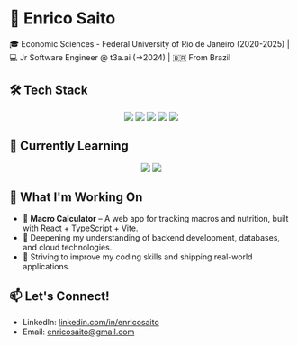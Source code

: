 # 🚀 Enrico Saito  

🎓 Economic Sciences - Federal University of Rio de Janeiro (2020-2025) | 💻 Jr Software Engineer @ t3a.ai (->2024) | 🇧🇷 From Brazil

## 🛠 Tech Stack  

<p align="center">
  <img src="https://img.shields.io/badge/Python-3776AB?style=for-the-badge&logo=python&logoColor=white" />
  <img src="https://img.shields.io/badge/JavaScript-F7DF1E?style=for-the-badge&logo=javascript&logoColor=black" />
  <img src="https://img.shields.io/badge/TypeScript-3178C6?style=for-the-badge&logo=typescript&logoColor=white" />
  <img src="https://img.shields.io/badge/React-61DAFB?style=for-the-badge&logo=react&logoColor=black" />
  <img src="https://img.shields.io/badge/MySQL-4479A1?style=for-the-badge&logo=mysql&logoColor=white" />
</p>

## 🌱 Currently Learning  

<p align="center">
  <img src="https://img.shields.io/badge/Golang-00ADD8?style=for-the-badge&logo=go&logoColor=white" />
  <img src="https://img.shields.io/badge/Node.js-339933?style=for-the-badge&logo=nodedotjs&logoColor=white" />
</p>

## 🔨 What I'm Working On  

- 🚧 **Macro Calculator** – A web app for tracking macros and nutrition, built with React + TypeScript + Vite.  
- 📖 Deepening my understanding of backend development, databases, and cloud technologies.  
- 🎯 Striving to improve my coding skills and shipping real-world applications.  

## 📫 Let's Connect!  

- LinkedIn: [linkedin.com/in/enricosaito](https://www.linkedin.com/in/enricosaito)
- Email: enricosaito@gmail.com
